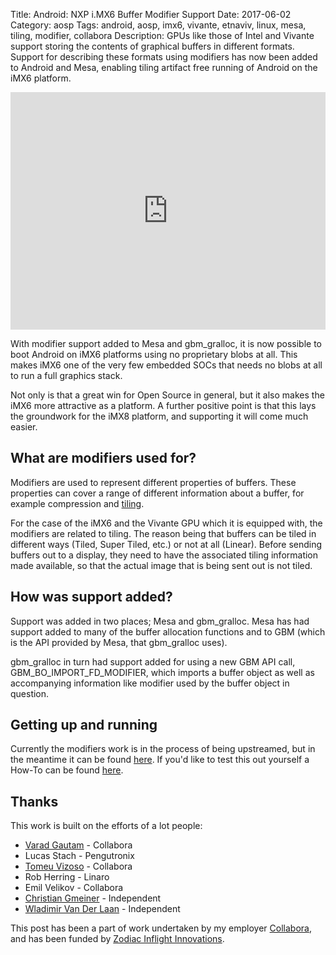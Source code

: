 Title: Android: NXP i.MX6 Buffer Modifier Support
Date: 2017-06-02
Category: aosp
Tags: android, aosp, imx6, vivante, etnaviv, linux, mesa, tiling, modifier, collabora
Description: GPUs like those of Intel and Vivante support storing the contents of graphical buffers in different formats. Support for describing these formats using modifiers has now been added to Android and Mesa, enabling tiling artifact free running of Android on the iMX6 platform.

<iframe width="100%" height="380" src="https://www.youtube.com/embed/Dn7hOa9WiYk" frameborder="0" allowfullscreen></iframe>

With modifier support added to Mesa and gbm_gralloc, it is now possible to boot Android on iMX6
platforms using no proprietary blobs at all.
This makes iMX6 one of the very few embedded SOCs that needs no blobs at all to run a full graphics stack.

Not only is that a great win for Open Source in general, but it also makes the iMX6 more attractive as a platform.
A further positive point is that this lays the groundwork for the iMX8 platform, and supporting it will come much easier.


## What are modifiers used for?
Modifiers are used to represent different properties of buffers. These properties can cover a range of
different information about a buffer, for example compression and [tiling](https://github.com/laanwj/etna_viv/blob/master/doc/hardware.md#texture-tiling).

For the case of the iMX6 and the Vivante GPU which it is equipped with, the modifiers are related to tiling.
The reason being that buffers can be tiled in different ways (Tiled, Super Tiled, etc.) or not at all (Linear).
Before sending buffers out to a display, they need to have the associated tiling information made available,
so that the actual image that is being sent out is not tiled.


## How was support added?
Support was added in two places; Mesa and gbm_gralloc. Mesa has had support added to many of the buffer allocation
functions and to GBM (which is the API provided by Mesa, that gbm_gralloc uses).

gbm_gralloc in turn had support added for using a new GBM API call, GBM_BO_IMPORT_FD_MODIFIER, which imports
a buffer object as well as accompanying information like modifier used by the buffer object in question.


## Getting up and running
Currently the modifiers work is in the process of being upstreamed, but in the meantime it can be
found [here](https://customer-git.collabora.com/cgit/android-etnaviv/). If you'd like to test
this out yourself a How-To can be found [here](../android-getting-up-and-running-on-the-imx6.html).


## Thanks

This work is built on the efforts of a lot people:

  * [Varad Gautam](https://varadgautam.wordpress.com/) - Collabora
  * Lucas Stach - Pengutronix
  * [Tomeu Vizoso](http://blog.tomeuvizoso.net/) - Collabora
  * Rob Herring - Linaro
  * Emil Velikov - Collabora
  * [Christian Gmeiner](https://www.christian-gmeiner.info/) - Independent
  * [Wladimir Van Der Laan](https://laanwj.github.io/) - Independent


This post has been a part of work undertaken by my employer [Collabora](http://www.collabora.com),
and has been funded by [Zodiac Inflight Innovations](http://zii.aero).
